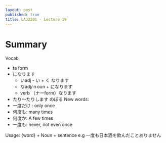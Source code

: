 ```yaml
---
layout: post
published: true
title: LAJ2201 - Lecture 19
---
```


# Summary
Vocab
- ta form
- になります
	- いadj - い + く なります
    - なadj/ｎoun + になります
    - verb （ナーform）なります
- たり～たりします
のぼる
New words:
- 一度だけ : only once
- 何度も: many times
- 何度か: A few times
- 一度も: never, not even once

Usage: {word} + Noun + sentence
e.g 一度も日本酒を飲んだことありません
